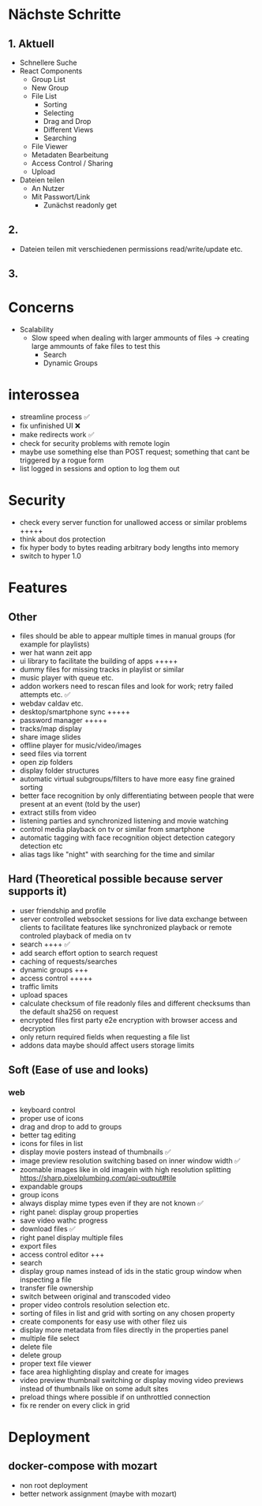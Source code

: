 # Nächste Schritte

## 1. Aktuell

-   Schnellere Suche
-   React Components
    -   Group List
    -   New Group
    -   File List
        -   Sorting
        -   Selecting
        -   Drag and Drop
        -   Different Views
        -   Searching
    -   File Viewer
    -   Metadaten Bearbeitung
    -   Access Control / Sharing
    -   Upload
-   Dateien teilen
    -   An Nutzer
    -   Mit Passwort/Link
        -   Zunächst readonly get

## 2.

-   Dateien teilen mit verschiedenen permissions read/write/update etc.

## 3.

# Concerns

-   Scalability
    -   Slow speed when dealing with larger ammounts of files
        -> creating large ammounts of fake files to test this
        -   Search
        -   Dynamic Groups

# interossea

-   streamline process ✅
-   fix unfinished UI ❌
-   make redirects work ✅
-   check for security problems with remote login
-   maybe use something else than POST request; something that cant be triggered by a rogue form
-   list logged in sessions and option to log them out

# Security

-   check every server function for unallowed access or similar problems +++++
-   think about dos protection
-   fix hyper body to bytes reading arbitrary body lengths into memory
-   switch to hyper 1.0

# Features

## Other

-   files should be able to appear multiple times in manual groups (for example for playlists)
-   wer hat wann zeit app
-   ui library to facilitate the building of apps +++++
-   dummy files for missing tracks in playlist or similar
-   music player with queue etc.
-   addon workers need to rescan files and look for work; retry failed attempts etc. ✅
-   webdav caldav etc.
-   desktop/smartphone sync +++++
-   password manager +++++
-   tracks/map display
-   share image slides
-   offline player for music/video/images
-   seed files via torrent
-   open zip folders
-   display folder structures
-   automatic virtual subgroups/filters to have more easy fine grained sorting
-   better face recognition by only differentiating between people that were present at an event (told by the user)
-   extract stills from video
-   listening parties and synchronized listening and movie watching
-   control media playback on tv or similar from smartphone
-   automatic tagging with face recognition object detection category detection etc
-   alias tags like "night" with searching for the time and similar

## Hard (Theoretical possible because server supports it)

-   user friendship and profile
-   server controlled websocket sessions for live data exchange between clients to facilitate features like synchronized playback or remote controled playback of media on tv
-   search ++++ ✅
-   add search effort option to search request
-   caching of requests/searches
-   dynamic groups +++
-   access control +++++
-   traffic limits
-   upload spaces
-   calculate checksum of file readonly files and different checksums than the default sha256 on request
-   encrypted files first party e2e encryption with browser access and decryption
-   only return required fields when requesting a file list
-   addons data maybe should affect users storage limits

## Soft (Ease of use and looks)

### web

-   keyboard control
-   proper use of icons
-   drag and drop to add to groups
-   better tag editing
-   icons for files in list
-   display movie posters instead of thumbnails ✅
-   image preview resolution switching based on inner window width ✅
-   zoomable images like in old imagein with high resolution splitting https://sharp.pixelplumbing.com/api-output#tile
-   expandable groups
-   group icons
-   always display mime types even if they are not known ✅
-   right panel: display group properties
-   save video wathc progress
-   download files ✅
-   right panel display multiple files
-   export files
-   access control editor +++
-   search
-   display group names instead of ids in the static group window when inspecting a file
-   transfer file ownership
-   switch between original and transcoded video
-   proper video controls resolution selection etc.
-   sorting of files in list and grid with sorting on any chosen property
-   create components for easy use with other filez uis
-   display more metadata from files directly in the properties panel
-   multiple file select
-   delete file
-   delete group
-   proper text file viewer
-   face area highlighting display and create for images
-   video preview thumbnail switching or display moving video previews instead of thumbnails like on some adult sites
-   preload things where possible if on unthrottled connection
-   fix re render on every click in grid

# Deployment

## docker-compose with mozart

-   non root deployment
-   better network assignment (maybe with mozart)
